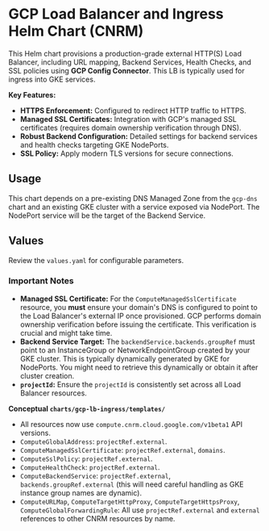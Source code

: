 # GCP Load Balancer and Ingress Helm Chart (CNRM)

This Helm chart provisions a production-grade external HTTP(S) Load Balancer, including URL mapping, Backend Services, Health Checks, and SSL policies using **GCP Config Connector**. This LB is typically used for ingress into GKE services.

**Key Features:**

*   **HTTPS Enforcement:** Configured to redirect HTTP traffic to HTTPS.
*   **Managed SSL Certificates:** Integration with GCP's managed SSL certificates (requires domain ownership verification through DNS).
*   **Robust Backend Configuration:** Detailed settings for backend services and health checks targeting GKE NodePorts.
*   **SSL Policy:** Apply modern TLS versions for secure connections.

## Usage

This chart depends on a pre-existing DNS Managed Zone from the `gcp-dns` chart and an existing GKE cluster with a service exposed via NodePort. The NodePort service will be the target of the Backend Service.

## Values

Review the `values.yaml` for configurable parameters.

### Important Notes

*   **Managed SSL Certificate:** For the `ComputeManagedSslCertificate` resource, you **must** ensure your domain's DNS is configured to point to the Load Balancer's external IP once provisioned. GCP performs domain ownership verification before issuing the certificate. This verification is crucial and might take time.
*   **Backend Service Target:** The `backendService.backends.groupRef` must point to an InstanceGroup or NetworkEndpointGroup created by your GKE cluster. This is typically dynamically generated by GKE for NodePorts. You might need to retrieve this dynamically or obtain it after cluster creation.
*   **`projectId`:** Ensure the `projectId` is consistently set across all Load Balancer resources.


**Conceptual `charts/gcp-lb-ingress/templates/`**
*   All resources now use `compute.cnrm.cloud.google.com/v1beta1` API versions.
*   `ComputeGlobalAddress`: `projectRef.external`.
*   `ComputeManagedSslCertificate`: `projectRef.external`, `domains`.
*   `ComputeSslPolicy`: `projectRef.external`.
*   `ComputeHealthCheck`: `projectRef.external`.
*   `ComputeBackendService`: `projectRef.external`, `backends.groupRef.external` (this will need careful handling as GKE instance group names are dynamic).
*   `ComputeURLMap`, `ComputeTargetHttpProxy`, `ComputeTargetHttpsProxy`, `ComputeGlobalForwardingRule`: All use `projectRef.external` and `external` references to other CNRM resources by name.